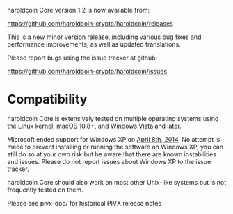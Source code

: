 haroldcoin Core version 1.2 is now available from:

  <https://github.com/haroldcoin-crypto/haroldcoin/releases>

This is a new minor version release, including various bug fixes and
performance improvements, as well as updated translations.

Please report bugs using the issue tracker at github:

  <https://github.com/haroldcoin-crypto/haroldcoin/issues>

Compatibility
==============

haroldcoin Core is extensively tested on multiple operating systems using
the Linux kernel, macOS 10.8+, and Windows Vista and later.

Microsoft ended support for Windows XP on [April 8th, 2014](https://www.microsoft.com/en-us/WindowsForBusiness/end-of-xp-support),
No attempt is made to prevent installing or running the software on Windows XP, you
can still do so at your own risk but be aware that there are known instabilities and issues.
Please do not report issues about Windows XP to the issue tracker.

haroldcoin Core should also work on most other Unix-like systems but is not
frequently tested on them.

Please see pivx-doc/ for historical PIVX release notes
